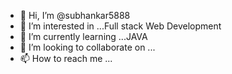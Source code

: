 - 👋 Hi, I’m @subhankar5888
- 👀 I’m interested in ...Full stack Web Development 
- 🌱 I’m currently learning ...JAVA
- 💞️ I’m looking to collaborate on ...
- 📫 How to reach me ...

<!---
subhankar5888/subhankar5888 is a ✨ special ✨ repository because its `README.md` (this file) appears on your GitHub profile.
You can click the Preview link to take a look at your changes.
--->
